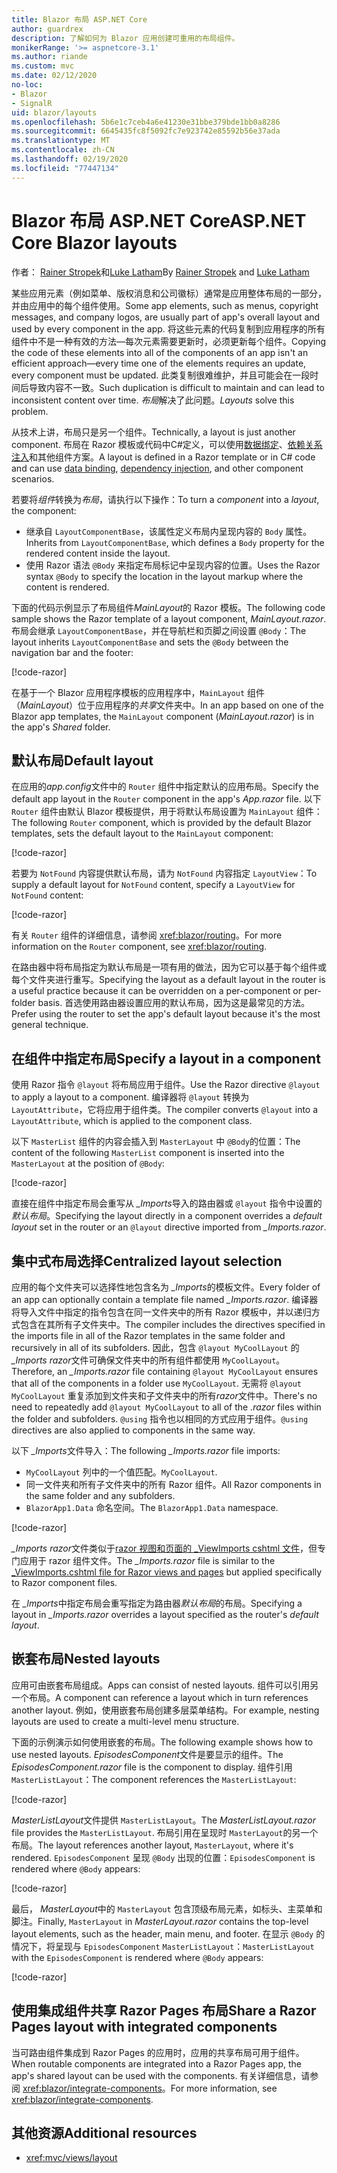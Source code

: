 ```yaml
---
title: Blazor 布局 ASP.NET Core
author: guardrex
description: 了解如何为 Blazor 应用创建可重用的布局组件。
monikerRange: '>= aspnetcore-3.1'
ms.author: riande
ms.custom: mvc
ms.date: 02/12/2020
no-loc:
- Blazor
- SignalR
uid: blazor/layouts
ms.openlocfilehash: 5b6e1c7ceb4a6e41230e31bbe379bde1bb0a8286
ms.sourcegitcommit: 6645435fc8f5092fc7e923742e85592b56e37ada
ms.translationtype: MT
ms.contentlocale: zh-CN
ms.lasthandoff: 02/19/2020
ms.locfileid: "77447134"
---
```

# <a name="aspnet-core-opno-locblazor-layouts"></a><span data-ttu-id="cdb00-103">Blazor 布局 ASP.NET Core</span><span class="sxs-lookup"><span data-stu-id="cdb00-103">ASP.NET Core Blazor layouts</span></span>

<span data-ttu-id="cdb00-104">作者： [Rainer Stropek](https://www.timecockpit.com)和[Luke Latham](https://github.com/guardrex)</span><span class="sxs-lookup"><span data-stu-id="cdb00-104">By [Rainer Stropek](https://www.timecockpit.com) and [Luke Latham](https://github.com/guardrex)</span></span>

<span data-ttu-id="cdb00-105">某些应用元素（例如菜单、版权消息和公司徽标）通常是应用整体布局的一部分，并由应用中的每个组件使用。</span><span class="sxs-lookup"><span data-stu-id="cdb00-105">Some app elements, such as menus, copyright messages, and company logos, are usually part of app's overall layout and used by every component in the app.</span></span> <span data-ttu-id="cdb00-106">将这些元素的代码复制到应用程序的所有组件中不是一种有效的方法&mdash;每次元素需要更新时，必须更新每个组件。</span><span class="sxs-lookup"><span data-stu-id="cdb00-106">Copying the code of these elements into all of the components of an app isn't an efficient approach&mdash;every time one of the elements requires an update, every component must be updated.</span></span> <span data-ttu-id="cdb00-107">此类复制很难维护，并且可能会在一段时间后导致内容不一致。</span><span class="sxs-lookup"><span data-stu-id="cdb00-107">Such duplication is difficult to maintain and can lead to inconsistent content over time.</span></span> <span data-ttu-id="cdb00-108">*布局*解决了此问题。</span><span class="sxs-lookup"><span data-stu-id="cdb00-108">*Layouts* solve this problem.</span></span>

<span data-ttu-id="cdb00-109">从技术上讲，布局只是另一个组件。</span><span class="sxs-lookup"><span data-stu-id="cdb00-109">Technically, a layout is just another component.</span></span> <span data-ttu-id="cdb00-110">布局在 Razor 模板或代码中C#定义，可以使用[数据绑定](xref:blazor/data-binding)、[依赖关系注入](xref:blazor/dependency-injection)和其他组件方案。</span><span class="sxs-lookup"><span data-stu-id="cdb00-110">A layout is defined in a Razor template or in C# code and can use [data binding](xref:blazor/data-binding), [dependency injection](xref:blazor/dependency-injection), and other component scenarios.</span></span>

<span data-ttu-id="cdb00-111">若要将*组件*转换为*布局*，请执行以下操作：</span><span class="sxs-lookup"><span data-stu-id="cdb00-111">To turn a *component* into a *layout*, the component:</span></span>

* <span data-ttu-id="cdb00-112">继承自 `LayoutComponentBase`，该属性定义布局内呈现内容的 `Body` 属性。</span><span class="sxs-lookup"><span data-stu-id="cdb00-112">Inherits from `LayoutComponentBase`, which defines a `Body` property for the rendered content inside the layout.</span></span>
* <span data-ttu-id="cdb00-113">使用 Razor 语法 `@Body` 来指定布局标记中呈现内容的位置。</span><span class="sxs-lookup"><span data-stu-id="cdb00-113">Uses the Razor syntax `@Body` to specify the location in the layout markup where the content is rendered.</span></span>

<span data-ttu-id="cdb00-114">下面的代码示例显示了布局组件*MainLayout*的 Razor 模板。</span><span class="sxs-lookup"><span data-stu-id="cdb00-114">The following code sample shows the Razor template of a layout component, *MainLayout.razor*.</span></span> <span data-ttu-id="cdb00-115">布局会继承 `LayoutComponentBase`，并在导航栏和页脚之间设置 `@Body`：</span><span class="sxs-lookup"><span data-stu-id="cdb00-115">The layout inherits `LayoutComponentBase` and sets the `@Body` between the navigation bar and the footer:</span></span>

[!code-razor[](layouts/sample_snapshot/3.x/MainLayout.razor?highlight=1,13)]

<span data-ttu-id="cdb00-116">在基于一个 Blazor 应用程序模板的应用程序中，`MainLayout` 组件（*MainLayout*）位于应用程序的*共享*文件夹中。</span><span class="sxs-lookup"><span data-stu-id="cdb00-116">In an app based on one of the Blazor app templates, the `MainLayout` component (*MainLayout.razor*) is in the app's *Shared* folder.</span></span>

## <a name="default-layout"></a><span data-ttu-id="cdb00-117">默认布局</span><span class="sxs-lookup"><span data-stu-id="cdb00-117">Default layout</span></span>

<span data-ttu-id="cdb00-118">在应用的*app.config*文件中的 `Router` 组件中指定默认的应用布局。</span><span class="sxs-lookup"><span data-stu-id="cdb00-118">Specify the default app layout in the `Router` component in the app's *App.razor* file.</span></span> <span data-ttu-id="cdb00-119">以下 `Router` 组件由默认 Blazor 模板提供，用于将默认布局设置为 `MainLayout` 组件：</span><span class="sxs-lookup"><span data-stu-id="cdb00-119">The following `Router` component, which is provided by the default Blazor templates, sets the default layout to the `MainLayout` component:</span></span>

[!code-razor[](layouts/sample_snapshot/3.x/App1.razor?highlight=3)]

<span data-ttu-id="cdb00-120">若要为 `NotFound` 内容提供默认布局，请为 `NotFound` 内容指定 `LayoutView`：</span><span class="sxs-lookup"><span data-stu-id="cdb00-120">To supply a default layout for `NotFound` content, specify a `LayoutView` for `NotFound` content:</span></span>

[!code-razor[](layouts/sample_snapshot/3.x/App2.razor?highlight=6-9)]

<span data-ttu-id="cdb00-121">有关 `Router` 组件的详细信息，请参阅 <xref:blazor/routing>。</span><span class="sxs-lookup"><span data-stu-id="cdb00-121">For more information on the `Router` component, see <xref:blazor/routing>.</span></span>

<span data-ttu-id="cdb00-122">在路由器中将布局指定为默认布局是一项有用的做法，因为它可以基于每个组件或每个文件夹进行重写。</span><span class="sxs-lookup"><span data-stu-id="cdb00-122">Specifying the layout as a default layout in the router is a useful practice because it can be overridden on a per-component or per-folder basis.</span></span> <span data-ttu-id="cdb00-123">首选使用路由器设置应用的默认布局，因为这是最常见的方法。</span><span class="sxs-lookup"><span data-stu-id="cdb00-123">Prefer using the router to set the app's default layout because it's the most general technique.</span></span>

## <a name="specify-a-layout-in-a-component"></a><span data-ttu-id="cdb00-124">在组件中指定布局</span><span class="sxs-lookup"><span data-stu-id="cdb00-124">Specify a layout in a component</span></span>

<span data-ttu-id="cdb00-125">使用 Razor 指令 `@layout` 将布局应用于组件。</span><span class="sxs-lookup"><span data-stu-id="cdb00-125">Use the Razor directive `@layout` to apply a layout to a component.</span></span> <span data-ttu-id="cdb00-126">编译器将 `@layout` 转换为 `LayoutAttribute`，它将应用于组件类。</span><span class="sxs-lookup"><span data-stu-id="cdb00-126">The compiler converts `@layout` into a `LayoutAttribute`, which is applied to the component class.</span></span>

<span data-ttu-id="cdb00-127">以下 `MasterList` 组件的内容会插入到 `MasterLayout` 中 `@Body`的位置：</span><span class="sxs-lookup"><span data-stu-id="cdb00-127">The content of the following `MasterList` component is inserted into the `MasterLayout` at the position of `@Body`:</span></span>

[!code-razor[](layouts/sample_snapshot/3.x/MasterList.razor?highlight=1)]

<span data-ttu-id="cdb00-128">直接在组件中指定布局会重写从 *_Imports*导入的路由器或 `@layout` 指令中设置的*默认布局*。</span><span class="sxs-lookup"><span data-stu-id="cdb00-128">Specifying the layout directly in a component overrides a *default layout* set in the router or an `@layout` directive imported from *_Imports.razor*.</span></span>

## <a name="centralized-layout-selection"></a><span data-ttu-id="cdb00-129">集中式布局选择</span><span class="sxs-lookup"><span data-stu-id="cdb00-129">Centralized layout selection</span></span>

<span data-ttu-id="cdb00-130">应用的每个文件夹可以选择性地包含名为 *_Imports*的模板文件。</span><span class="sxs-lookup"><span data-stu-id="cdb00-130">Every folder of an app can optionally contain a template file named *_Imports.razor*.</span></span> <span data-ttu-id="cdb00-131">编译器将导入文件中指定的指令包含在同一文件夹中的所有 Razor 模板中，并以递归方式包含在其所有子文件夹中。</span><span class="sxs-lookup"><span data-stu-id="cdb00-131">The compiler includes the directives specified in the imports file in all of the Razor templates in the same folder and recursively in all of its subfolders.</span></span> <span data-ttu-id="cdb00-132">因此，包含 `@layout MyCoolLayout` 的 *_Imports razor*文件可确保文件夹中的所有组件都使用 `MyCoolLayout`。</span><span class="sxs-lookup"><span data-stu-id="cdb00-132">Therefore, an *_Imports.razor* file containing `@layout MyCoolLayout` ensures that all of the components in a folder use `MyCoolLayout`.</span></span> <span data-ttu-id="cdb00-133">无需将 `@layout MyCoolLayout` 重复添加到文件夹和子文件夹中的所有*razor*文件中。</span><span class="sxs-lookup"><span data-stu-id="cdb00-133">There's no need to repeatedly add `@layout MyCoolLayout` to all of the *.razor* files within the folder and subfolders.</span></span> <span data-ttu-id="cdb00-134">`@using` 指令也以相同的方式应用于组件。</span><span class="sxs-lookup"><span data-stu-id="cdb00-134">`@using` directives are also applied to components in the same way.</span></span>

<span data-ttu-id="cdb00-135">以下 *_Imports*文件导入：</span><span class="sxs-lookup"><span data-stu-id="cdb00-135">The following *_Imports.razor* file imports:</span></span>

* <span data-ttu-id="cdb00-136">`MyCoolLayout` 列中的一个值匹配。</span><span class="sxs-lookup"><span data-stu-id="cdb00-136">`MyCoolLayout`.</span></span>
* <span data-ttu-id="cdb00-137">同一文件夹和所有子文件夹中的所有 Razor 组件。</span><span class="sxs-lookup"><span data-stu-id="cdb00-137">All Razor components in the same folder and any subfolders.</span></span>
* <span data-ttu-id="cdb00-138">`BlazorApp1.Data` 命名空间。</span><span class="sxs-lookup"><span data-stu-id="cdb00-138">The `BlazorApp1.Data` namespace.</span></span>
 
[!code-razor[](layouts/sample_snapshot/3.x/_Imports.razor)]

<span data-ttu-id="cdb00-139">*_Imports razor*文件类似于[razor 视图和页面的 _ViewImports cshtml 文件](xref:mvc/views/layout#importing-shared-directives)，但专门应用于 razor 组件文件。</span><span class="sxs-lookup"><span data-stu-id="cdb00-139">The *_Imports.razor* file is similar to the [_ViewImports.cshtml file for Razor views and pages](xref:mvc/views/layout#importing-shared-directives) but applied specifically to Razor component files.</span></span>

<span data-ttu-id="cdb00-140">在 *_Imports*中指定布局会重写指定为路由器*默认布局*的布局。</span><span class="sxs-lookup"><span data-stu-id="cdb00-140">Specifying a layout in *_Imports.razor* overrides a layout specified as the router's *default layout*.</span></span>

## <a name="nested-layouts"></a><span data-ttu-id="cdb00-141">嵌套布局</span><span class="sxs-lookup"><span data-stu-id="cdb00-141">Nested layouts</span></span>

<span data-ttu-id="cdb00-142">应用可由嵌套布局组成。</span><span class="sxs-lookup"><span data-stu-id="cdb00-142">Apps can consist of nested layouts.</span></span> <span data-ttu-id="cdb00-143">组件可以引用另一个布局。</span><span class="sxs-lookup"><span data-stu-id="cdb00-143">A component can reference a layout which in turn references another layout.</span></span> <span data-ttu-id="cdb00-144">例如，使用嵌套布局创建多层菜单结构。</span><span class="sxs-lookup"><span data-stu-id="cdb00-144">For example, nesting layouts are used to create a multi-level menu structure.</span></span>

<span data-ttu-id="cdb00-145">下面的示例演示如何使用嵌套的布局。</span><span class="sxs-lookup"><span data-stu-id="cdb00-145">The following example shows how to use nested layouts.</span></span> <span data-ttu-id="cdb00-146">*EpisodesComponent*文件是要显示的组件。</span><span class="sxs-lookup"><span data-stu-id="cdb00-146">The *EpisodesComponent.razor* file is the component to display.</span></span> <span data-ttu-id="cdb00-147">组件引用 `MasterListLayout`：</span><span class="sxs-lookup"><span data-stu-id="cdb00-147">The component references the `MasterListLayout`:</span></span>

[!code-razor[](layouts/sample_snapshot/3.x/EpisodesComponent.razor?highlight=1)]

<span data-ttu-id="cdb00-148">*MasterListLayout*文件提供 `MasterListLayout`。</span><span class="sxs-lookup"><span data-stu-id="cdb00-148">The *MasterListLayout.razor* file provides the `MasterListLayout`.</span></span> <span data-ttu-id="cdb00-149">布局引用在呈现时 `MasterLayout`的另一个布局。</span><span class="sxs-lookup"><span data-stu-id="cdb00-149">The layout references another layout, `MasterLayout`, where it's rendered.</span></span> <span data-ttu-id="cdb00-150">`EpisodesComponent` 呈现 `@Body` 出现的位置：</span><span class="sxs-lookup"><span data-stu-id="cdb00-150">`EpisodesComponent` is rendered where `@Body` appears:</span></span>

[!code-razor[](layouts/sample_snapshot/3.x/MasterListLayout.razor?highlight=1,9)]

<span data-ttu-id="cdb00-151">最后， *MasterLayout*中的 `MasterLayout` 包含顶级布局元素，如标头、主菜单和脚注。</span><span class="sxs-lookup"><span data-stu-id="cdb00-151">Finally, `MasterLayout` in *MasterLayout.razor* contains the top-level layout elements, such as the header, main menu, and footer.</span></span> <span data-ttu-id="cdb00-152">在显示 `@Body` 的情况下，将呈现与 `EpisodesComponent` `MasterListLayout`：</span><span class="sxs-lookup"><span data-stu-id="cdb00-152">`MasterListLayout` with the `EpisodesComponent` is rendered where `@Body` appears:</span></span>

[!code-razor[](layouts/sample_snapshot/3.x/MasterLayout.razor?highlight=6)]

## <a name="share-a-razor-pages-layout-with-integrated-components"></a><span data-ttu-id="cdb00-153">使用集成组件共享 Razor Pages 布局</span><span class="sxs-lookup"><span data-stu-id="cdb00-153">Share a Razor Pages layout with integrated components</span></span>

<span data-ttu-id="cdb00-154">当可路由组件集成到 Razor Pages 的应用时，应用的共享布局可用于组件。</span><span class="sxs-lookup"><span data-stu-id="cdb00-154">When routable components are integrated into a Razor Pages app, the app's shared layout can be used with the components.</span></span> <span data-ttu-id="cdb00-155">有关详细信息，请参阅 <xref:blazor/integrate-components>。</span><span class="sxs-lookup"><span data-stu-id="cdb00-155">For more information, see <xref:blazor/integrate-components>.</span></span>

## <a name="additional-resources"></a><span data-ttu-id="cdb00-156">其他资源</span><span class="sxs-lookup"><span data-stu-id="cdb00-156">Additional resources</span></span>

* <xref:mvc/views/layout>
